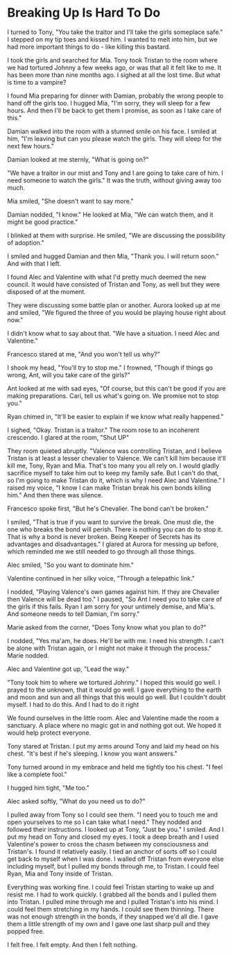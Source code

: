 # Breaking Up Is Hard To Do

I turned to Tony, "You take the traitor and I'll take the girls someplace safe."  I stepped on my tip toes and kissed him.  I wanted to melt into him, but we had more important things to do - like killing this bastard.

I took the girls and searched for Mia.  Tony took Tristan to the room where we had tortured Johnny a few weeks ago, or was that all it felt like to me.  It has been more than nine months ago.  I sighed at all the lost time.  But what is time to a vampire?

I found Mia preparing for dinner with Damian, probably the wrong people to hand off the girls too.  I hugged Mia, "I'm sorry, they will sleep for a few hours.  And then I'll be back to get them I promise, as soon as I take care of this."  

Damian walked into the room with a stunned smile on his face.  I smiled at him, "I'm leaving but can you please watch the girls.  They will sleep for the next few hours."

Damian looked at me sternly, "What is going on?"

"We have a traitor in our mist and Tony and I are going to take care of him.  I need someone to watch the girls."  It was the truth, without giving away too much.

Mia smiled, "She doesn't want to say more."

Damian nodded, "I know."  He looked at Mia, "We can watch them, and it might be good practice." 

I blinked at them with surprise.  He smiled, "We are discussing the possibility of adoption."

I smiled and hugged Damian and then Mia, "Thank you.  I will return soon."  And with that I left.

I found Alec and Valentine with what I'd pretty much deemed the new council.  It would have consisted of Tristan and Tony, as well but they were disposed of at the moment.

They were discussing some battle plan or another.  Aurora looked up at me and smiled, "We figured the three of you would be playing house right about now."

I didn't know what to say about that.  "We have a situation.  I need Alec and Valentine."

Francesco stared at me, "And you won't tell us why?"

I shook my head, "You'll try to stop me." I frowned, "Though if things go wrong, Ant, will you take care of the girls?"

Ant looked at me with sad eyes, "Of course, but this can't be good if you are making preparations.  Cari, tell us what's going on.  We promise not to stop you."  

Ryan chimed in, "It'll be easier to explain if we know what really happened."

I sighed, "Okay.  Tristan is a traitor."  The room rose to an incoherent crescendo. I glared at the room, "Shut UP"

They room quieted abruptly.  "Valence was controlling Tristan, and I believe Tristan is at least a lesser chevalier to Valence.  We can't kill him because it'll kill me, Tony, Ryan and Mia.  That's too many you all rely on.  I would gladly sacrifice myself to take him out to keep my family safe.  But I can't do that, so I'm going to make Tristan do it, which is why I need Alec and Valentine."  I raised my voice, "I know I can make Tristan break his own bonds killing him."  And then there was silence.

Francesco spoke first, "But he's Chevalier.  The bond can't be broken."

I smiled, "That is true if you want to survive the break.  One must die, the one who breaks the bond will perish.  There is nothing you can do to stop it.  That is why a bond is never broken.  Being Keeper of Secrets has its advantages and disadvantages."  I glared at Aurora for messing up before, which reminded me we still needed to go through all those things.

Alec smiled, "So you want to dominate him."  

Valentine continued in her silky voice, "Through a telepathic link."

I nodded, "Playing Valence's own games against him.  If they are Chevalier then Valence will be dead too."  I paused, "So Ant I need you to take care of the girls if this fails.  Ryan I am sorry for your untimely demise, and Mia's.  And someone needs to tell Damian, I'm sorry."

Marie asked from the corner, "Does Tony know what you plan to do?"

I nodded, "Yes ma'am, he does.  He'll be with me.  I need his strength.  I can't be alone with Tristan again, or I might not make it through the process."  Marie nodded.

Alec and Valentine got up, "Lead the way."

"Tony took him to where we tortured Johnny."  I hoped this would go well.  I prayed to the unknown, that it would go well.  I gave everything to the earth and moon and sun and all things that this would go well.  But I couldn't doubt myself.  I had to do this.  And I had to do it right

We found ourselves in the little room.  Alec and Valentine made the room a sanctuary.  A place where no magic got in and nothing got out.   We hoped it would help protect everyone.

Tony stared at Tristan.  I put my arms around Tony and laid my head on his chest.  "It's best if he's sleeping.  I know you want answers."  

Tony turned around in my embrace and held me tightly too his chest.  "I feel like a complete fool."

I hugged him tight, "Me too."

Alec asked softly, "What do you need us to do?"

I pulled away from Tony so I could see them.  "I need you to touch me and open yourselves to me so I can take what I need."  They nodded and followed their instructions.  I looked up at Tony, "Just be you."  I smiled.  And I put my head on Tony and closed my eyes.  I took a deep breath and I used Valentine's power to cross the chasm between my consciousness and Tristan's.  I found it relatively easily.  I tied an anchor of sorts off so I could get back to myself when I was done.  I walled off Tristan from everyone else including myself, but I pulled my bonds through me, to Tristan.  I could feel Ryan, Mia and Tony inside of Tristan.  

Everything was working fine.  I could feel Tristan starting to wake up and resist me.  I had to work quickly.  I grabbed all the bonds and I pulled them into Tristan.  I pulled mine through me and I pulled Tristan's into his mind.  I could feel them stretching in my hands.  I could see them thinning.  There was not enough strength in the bonds, if they snapped we'd all die.  I gave them a little strength of my own and I gave one last sharp pull and they popped free.

I felt free.  I felt empty.  And then I felt nothing.

